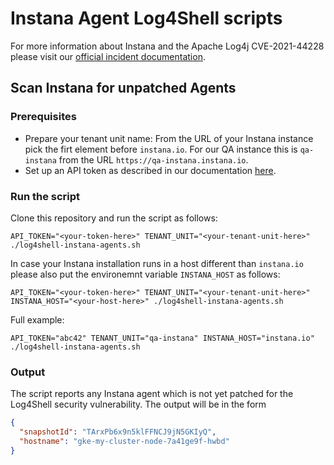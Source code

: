 # Instana Agent Log4Shell scripts

For more information about Instana and the Apache Log4j CVE-2021-44228 please visit our [official incident documentation](https://status.instana.io/incidents/4zgcd2gzf4jw).

## Scan Instana for unpatched Agents

### Prerequisites

* Prepare your tenant unit name: From the URL of your Instana instance pick the firt element before `instana.io`. For our QA instance this is `qa-instana` from the URL `https://qa-instana.instana.io`.
* Set up an API token as described in our documentation [here](https://www.instana.com/docs/api/web).

### Run the script

Clone this repository and run the script as follows:

```shell
API_TOKEN="<your-token-here>" TENANT_UNIT="<your-tenant-unit-here>" ./log4shell-instana-agents.sh
```

In case your Instana installation runs in a host different than `instana.io` please also put the environemnt variable `INSTANA_HOST` as follows:

```shell
API_TOKEN="<your-token-here>" TENANT_UNIT="<your-tenant-unit-here>" INSTANA_HOST="<your-host-here>" ./log4shell-instana-agents.sh
```

Full example:

```shell
API_TOKEN="abc42" TENANT_UNIT="qa-instana" INSTANA_HOST="instana.io" ./log4shell-instana-agents.sh
```

### Output

The script reports any Instana agent which is not yet patched for the Log4Shell security vulnerability. The output will be in the form

```json
{
  "snapshotId": "TArxPb6x9n5klFFNCJ9jN5GKIyQ",
  "hostname": "gke-my-cluster-node-7a41ge9f-hwbd"
}
```